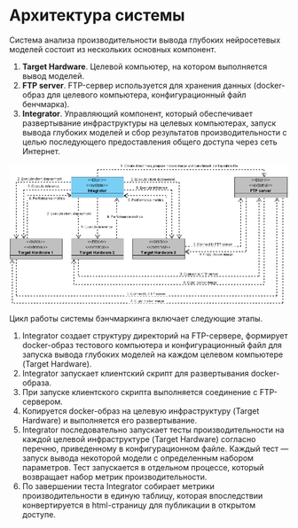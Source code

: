 # Архитектура системы

Система анализа производительности вывода глубоких нейросетевых моделей
состоит из нескольких основных компонент.

1. **Target Hardware**. Целевой компьютер, на котором выполняется вывод
   моделей.
1. **FTP server**. FTP-сервер используется для хранения данных
   (docker-образ для целевого компьютера, конфигурационный файл бенчмарка).
1. **Integrator**. Управляющий компонент, который обеспечивает
   развертывание инфраструктуры на целевых компьютерах, запуск вывода
   глубоких моделей и сбор результатов производительности с целью
   последующего предоставления общего доступа через сеть Интернет.

![](./imgs/architecture.png)

Цикл работы системы бэнчмаркинга включает следующие этапы.
1. Integrator создает структуру директорий на FTP-сервере, формирует
   docker-образ тестового компьютера и конфигурационный файл
   для запуска вывода глубоких моделей на каждом целевом компьютере
   (Target Hardware).
1. Integrator запускает клиентский скрипт для развертывания docker-образа.
1. При запуске клиентского скрипта выполняется соединение с FTP-сервером.
1. Копируется docker-образ на целевую инфраструктуру (Target Hardware)
   и выполняется его развертывание.
1. Integrator последовательно запускает тесты производительности
   на каждой целевой инфраструктуре (Target Hardware) согласно перечню,
   приведенному в конфигурационном файле. Каждый тест — запуск вывода
   некоторой модели с определенным набором параметров. Тест запускается
   в отдельном процессе, который возвращает набор метрик производительности.
1. По завершении теста Integrator собирает метрики производительности
   в единую таблицу, которая впоследствии конвертируется в html-страницу
   для публикации в открытом доступе.
